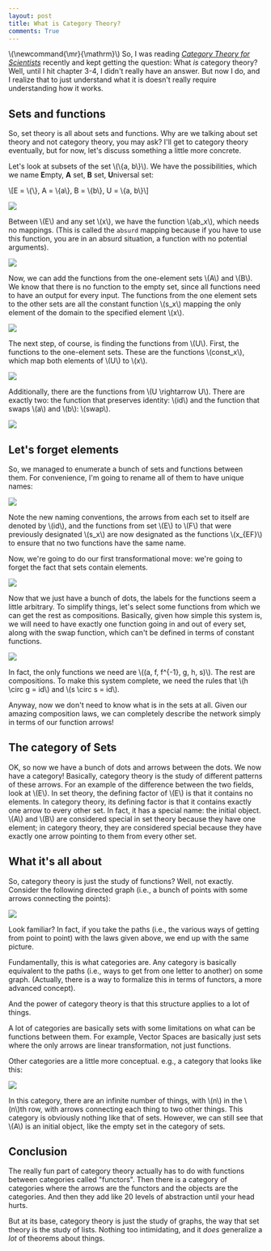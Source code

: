 ```yaml
---
layout: post
title: What is Category Theory?
comments: True
---
```


\\(\newcommand{\mr}{\mathrm}\\)
So, I was reading [_Category Theory for Scientists_](http://math.mit.edu/~dspivak/teaching/sp13/) recently and kept getting the question: What _is_ category theory? Well, until I hit chapter 3-4, I didn't really have an answer. But now I do, and I realize that to just understand what it is doesn't really require understanding how it works.

## Sets and functions

So, set theory is all about sets and functions. Why are we talking about set theory and not category theory, you may ask? I'll get to category theory eventually, but for now, let's discuss something a little more concrete.

Let's look at subsets of the set \\(\\{a, b\\}\\). We have the possibilities, which we name <b>E</b>mpty, <b>A</b> set, <b>B</b> set, <b>U</b>niversal set:

\\[E = \\{\\}, A = \\{a\\}, B = \\{b\\}, U = \\{a, b\\}\\]

<img src="/resources/2016-01-28/sets.svg.png"/>

Between \\(E\\) and any set \\(x\\), we have the function \\(ab_x\\), which needs no mappings. (This is called the `absurd` mapping because if you have to use this function, you are in an absurd situation, a function with no potential arguments).

<img src="/resources/2016-01-28/absurd.svg.png"/>

Now, we can add the functions from the one-element sets \\(A\\) and \\(B\\). We know that there is no function to the empty set, since all functions need to have an output for every input. The functions from the one element sets to the other sets are all the constant function \\(s_x\\) mapping the only element of the domain to the specified element \\(x\\).

<img src="/resources/2016-01-28/single.svg.png"/>

The next step, of course, is finding the functions from \\(U\\). First, the functions to the one-element sets. These are the functions \\(const_x\\), which map both elements of \\(U\\) to \\(x\\).

<img src="/resources/2016-01-28/const.svg.png"/>

Additionally, there are the functions from \\(U \rightarrow U\\). There are exactly two: the function that preserves identity: \\(id\\) and the function that swaps \\(a\\) and \\(b\\): \\(swap\\).

<img src="/resources/2016-01-28/all.svg.png"/>

## Let's forget elements

So, we managed to enumerate a bunch of sets and functions between them. For convenience, I'm going to rename all of them to have unique names:

<img src="/resources/2016-01-28/renamed.svg.png"/>

Note the new naming conventions, the arrows from each set to itself are denoted by \\(id\\), and the functions from set \\(E\\) to \\(F\\) that were previously designated \\(s_x\\) are now designated as the functions \\(x_{EF}\\) to ensure that no two functions have the same name.

Now, we're going to do our first transformational move: we're going to forget the fact that sets contain elements.

<img src="/resources/2016-01-28/renamed.svg.png"/>

Now that we just have a bunch of dots, the labels for the functions seem a little arbitrary. To simplify things, let's select some functions from which we can get the rest as compositions. Basically, given how simple this system is, we will need to have exactly one function going in and out of every set, along with the swap function, which can't be defined in terms of constant functions.

<img src="/resources/2016-01-28/compositions.svg.png"/>

In fact, the only functions we need are \\((a, f, f^{-1}, g, h, s)\\). The rest are compositions. To make this system complete, we need the rules that \\(h \circ g = id\\) and \\(s \circ s = id\\).

Anyway, now we don't need to know what is in the sets at all. Given our amazing composition laws, we can completely describe the network simply in terms of our function arrows!

## The category of Sets

OK, so now we have a bunch of dots and arrows between the dots. We now have a category! Basically, category theory is the study of different patterns of these arrows. For an example of the difference between the two fields, look at \\(E\\). In set theory, the defining factor of \\(E\\) is that it contains no elements. In category theory, its defining factor is that it contains exactly one arrow to every other set. In fact, it has a special name: the initial object. \\(A\\) and \\(B\\) are considered special in set theory because they have one element; in category theory, they are considered special because they have exactly one arrow pointing to them from every other set.

## What it's all about

So, category theory is just the study of functions? Well, not exactly. Consider the following directed graph (i.e., a bunch of points with some arrows connecting the points):

<img src="/resources/2016-01-28/graph.svg.png"/>

Look familiar? In fact, if you take the paths (i.e., the various ways of getting from point to point) with the laws given above, we end up with the same picture.

Fundamentally, this is what categories are. Any category is basically equivalent to the paths (i.e., ways to get from one letter to another) on some graph. (Actually, there is a way to formalize this in terms of functors, a more advanced concept).

And the power of category theory is that this structure applies to a lot of things.

A lot of categories are basically sets with some limitations on what can be functions between them. For example, Vector Spaces are basically just sets where the only arrows are linear transformation, not just functions.

Other categories are a little more conceptual. e.g., a category that looks like this:

<img src="/resources/2016-01-28/tree.svg.png"/>

In this category, there are an infinite number of things, with \\(n\\) in the \\(n\\)th row, with arrows connecting each thing to two other things. This category is obviously nothing like that of sets. However, we can still see that \\(A\\) is an initial object, like the empty set in the category of sets.

## Conclusion

The really fun part of category theory actually has to do with functions between categories called "functors". Then there is a category of categories where the arrows are the functors and the objects are the categories. And then they add like 20 levels of abstraction until your head hurts.

But at its base, category theory is just the study of graphs, the way that set theory is the study of lists. Nothing too intimidating, and it *does* generalize a *lot* of theorems about things.
